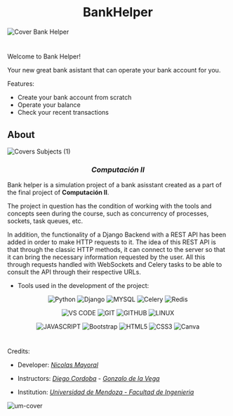 <h1 align="center"> BankHelper </h1>

![Cover Bank Helper](https://github.com/NKAmazing/BankHelper/assets/83615373/507cffbc-ecb7-4f79-a901-da1d236817c5)

#

Welcome to Bank Helper!

Your new great bank asistant that can operate your bank account for you.

Features:

* Create your bank account from scratch
* Operate your balance
* Check your recent transactions

## About

![Covers Subjects (1)](https://github.com/NKAmazing/BankHelper/assets/83615373/2d510241-f3e3-4dba-9f01-8d5c277dd767)

<h3 align="center">

*Computación II*
  
</h3>

Bank helper is a simulation project of a bank asisstant created as a part of the final project of __Computación II__. 

The project in question has the condition of working with the tools and concepts seen during the course, such as concurrency of processes, sockets, task queues, etc.

In addition, the functionality of a Django Backend with a REST API has been added in order to make HTTP requests to it. The idea of this REST API is that through the classic HTTP methods, it can connect to the server so that it can bring the necessary information requested by the user. All this through requests handled with WebSockets and Celery tasks to be able to consult the API through their respective URLs.

* Tools used in the development of the project:
<div align="center">

![Python](https://img.shields.io/badge/python-3670A0?style=for-the-badge&logo=python&logoColor=ffdd54) ![Django](https://img.shields.io/badge/Django-092E20?style=for-the-badge&logo=django&logoColor=white) 
![MYSQL](https://img.shields.io/badge/MySQL-02569B?style=for-the-badge&logo=mysql&logoColor=white) ![Celery](https://img.shields.io/badge/Celery-20232A?style=for-the-badge&logo=celery&logoColor=white) ![Redis](https://img.shields.io/badge/redis-%23DD0031.svg?style=for-the-badge&logo=redis&logoColor=white)

![VS CODE](https://img.shields.io/badge/Visual_Studio_Code-0078D4?style=for-the-badge&logo=visual%20studio%20code&logoColor=white) ![GIT](https://img.shields.io/badge/GIT-E44C30?style=for-the-badge&logo=git&logoColor=white) ![GITHUB](https://img.shields.io/badge/GitHub-100000?style=for-the-badge&logo=github&logoColor=white) ![LINUX](https://img.shields.io/badge/Linux-FCC624?style=for-the-badge&logo=linux&logoColor=black)

![JAVASCRIPT](https://img.shields.io/badge/JavaScript-F7DF1E?style=for-the-badge&logo=javascript&logoColor=black) ![Bootstrap](https://img.shields.io/badge/bootstrap-%23563D7C.svg?style=for-the-badge&logo=bootstrap&logoColor=white) ![HTML5](https://img.shields.io/badge/html5-%23E34F26.svg?style=for-the-badge&logo=html5&logoColor=white) ![CSS3](https://img.shields.io/badge/css3-%231572B6.svg?style=for-the-badge&logo=css3&logoColor=white) ![Canva](https://img.shields.io/badge/Canva-%2300C4CC.svg?style=for-the-badge&logo=Canva&logoColor=white)  
  
</div>


#

Credits:
- Developer: [<i>Nicolas Mayoral</i>](https://github.com/NKAmazing)
- Instructors: [<i>Diego Cordoba</i>](https://github.com/d1cor) - [<i>Gonzalo de la Vega</i>](https://github.com/gonzalo-delavega-um)
  
- Institution: [<i>Universidad de Mendoza - Facultad de Ingenieria</i>](https://um.edu.ar/ingenieria/)

![um-cover](https://user-images.githubusercontent.com/83615373/235419081-c36fcb36-c412-4317-b40a-7cad5e937339.png)

